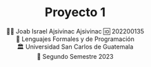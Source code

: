 <header><link rel="stylesheet" href="https://cdn.jsdelivr.net/gh/devicons/devicon@latest/devicon.min.css"></header>
<!-- Título del Proyecto -->
<h1 align="center">Proyecto 1</h1>
<!-- Descripción del Proyecto -->

<!-- Badges (por ejemplo, estado de construcción, licencia, etc.) -->
<div align="center">
🙍‍♂️ Joab Israel Ajsivinac Ajsivinac 🆔 202200135
</div>
<div align="center">
📕 Lenguajes Formales y de Programación
</div>
<div align="center"> 🏛 Universidad San Carlos de Guatemala</div>
<div align="center"> 📆 Segundo Semestre 2023</div>